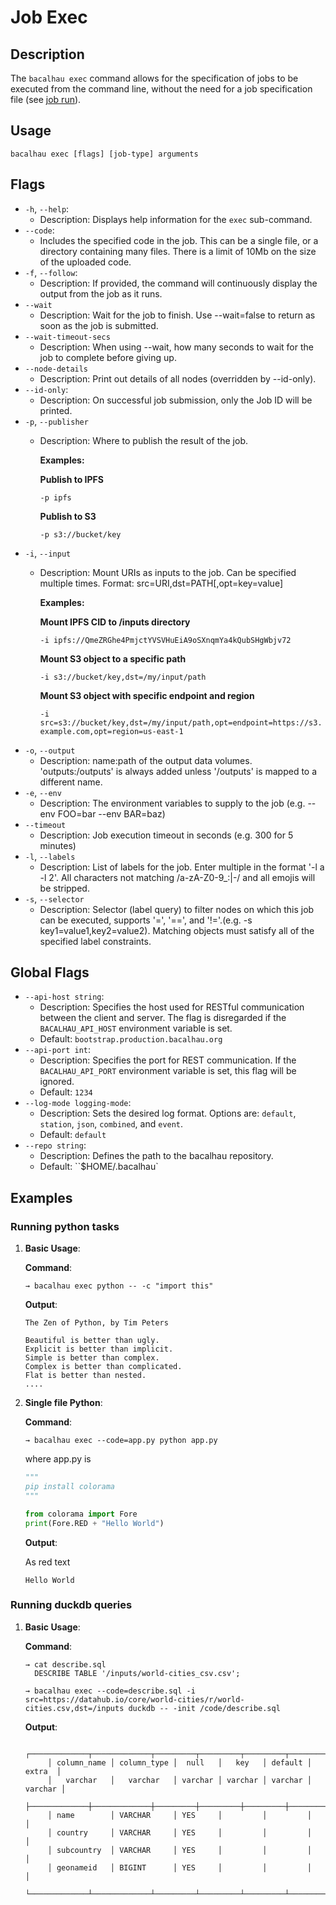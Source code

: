# Job Exec

## Description

The `bacalhau exec` command allows for the specification of jobs to be executed from the command line, without the need for a job specification file (see [job run](broken-reference)).

## Usage

```shell
bacalhau exec [flags] [job-type] arguments
```

## Flags

* `-h`, `--help`:
  * Description: Displays help information for the `exec` sub-command.
* `--code`:
  * Includes the specified code in the job. This can be a single file, or a directory containing many files. There is a limit of 10Mb on the size of the uploaded code.
* `-f`, `--follow`:
  * Description: If provided, the command will continuously display the output from the job as it runs.
* `--wait`
  * Description: Wait for the job to finish. Use --wait=false to return as soon as the job is submitted.
* `--wait-timeout-secs`
  * Description: When using --wait, how many seconds to wait for the job to complete before giving up.
* `--node-details`
  * Description: Print out details of all nodes (overridden by --id-only).
* `--id-only`:
  * Description: On successful job submission, only the Job ID will be printed.
* `-p`, `--publisher`
  *   Description: Where to publish the result of the job.

      **Examples:**

      **Publish to IPFS**

      `-p ipfs`

      **Publish to S3**

      `-p s3://bucket/key`
* `-i`, `--input`
  *   Description: Mount URIs as inputs to the job. Can be specified multiple times. Format: src=URI,dst=PATH\[,opt=key=value]

      **Examples:**

      **Mount IPFS CID to /inputs directory**

      `-i ipfs://QmeZRGhe4PmjctYVSVHuEiA9oSXnqmYa4kQubSHgWbjv72`

      **Mount S3 object to a specific path**

      `-i s3://bucket/key,dst=/my/input/path`

      **Mount S3 object with specific endpoint and region**

      `-i src=s3://bucket/key,dst=/my/input/path,opt=endpoint=https://s3.example.com,opt=region=us-east-1`
* `-o`, `--output`
  * Description: name:path of the output data volumes. 'outputs:/outputs' is always added unless '/outputs' is mapped to a different name.
* `-e`, `--env`
  * Description: The environment variables to supply to the job (e.g. --env FOO=bar --env BAR=baz)
* `--timeout`
  * Description: Job execution timeout in seconds (e.g. 300 for 5 minutes)
* `-l`, `--labels`
  * Description: List of labels for the job. Enter multiple in the format '-l a -l 2'. All characters not matching /a-zA-Z0-9\_:|-/ and all emojis will be stripped.
* `-s`, `--selector`
  * Description: Selector (label query) to filter nodes on which this job can be executed, supports '=', '==', and '!='.(e.g. -s key1=value1,key2=value2). Matching objects must satisfy all of the specified label constraints.

## Global Flags

* `--api-host string`:
  * Description: Specifies the host used for RESTful communication between the client and server. The flag is disregarded if the `BACALHAU_API_HOST` environment variable is set.
  * Default: `bootstrap.production.bacalhau.org`
* `--api-port int`:
  * Description: Specifies the port for REST communication. If the `BACALHAU_API_PORT` environment variable is set, this flag will be ignored.
  * Default: `1234`
* `--log-mode logging-mode`:
  * Description: Sets the desired log format. Options are: `default`, `station`, `json`, `combined`, and `event`.
  * Default: `default`
* `--repo string`:
  * Description: Defines the path to the bacalhau repository.
  * Default: \`\`$HOME/.bacalhau\`

## Examples

### Running python tasks

1.  **Basic Usage**:

    **Command**:

    ```shell
    → bacalhau exec python -- -c "import this"
    ```

    **Output**:

    ```
    The Zen of Python, by Tim Peters

    Beautiful is better than ugly.
    Explicit is better than implicit.
    Simple is better than complex.
    Complex is better than complicated.
    Flat is better than nested.
    ....
    ```
2.  **Single file Python**:

    **Command**:

    ```shell
    → bacalhau exec --code=app.py python app.py
    ```

    where app.py is

    ```python
    """
    pip install colorama
    """

    from colorama import Fore
    print(Fore.RED + "Hello World")
    ```

    **Output**:

    As red text

    ```shell
    Hello World
    ```

### Running duckdb queries

1.  **Basic Usage**:

    **Command**:

    ```shell
    → cat describe.sql
      DESCRIBE TABLE '/inputs/world-cities_csv.csv';

    → bacalhau exec --code=describe.sql -i src=https://datahub.io/core/world-cities/r/world-cities.csv,dst=/inputs duckdb -- -init /code/describe.sql
    ```

    **Output**:

    ```
         ┌─────────────┬─────────────┬─────────┬─────────┬─────────┬─────────┐
         │ column_name │ column_type │  null   │   key   │ default │  extra  │
         │   varchar   │   varchar   │ varchar │ varchar │ varchar │ varchar │
         ├─────────────┼─────────────┼─────────┼─────────┼─────────┼─────────┤
         │ name        │ VARCHAR     │ YES     │         │         │         │
         │ country     │ VARCHAR     │ YES     │         │         │         │
         │ subcountry  │ VARCHAR     │ YES     │         │         │         │
         │ geonameid   │ BIGINT      │ YES     │         │         │         │
         └─────────────┴─────────────┴─────────┴─────────┴─────────┴─────────┘
    ```

